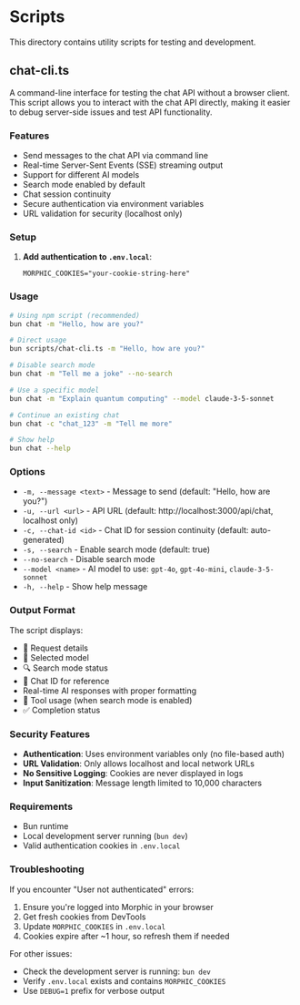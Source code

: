 # Scripts

This directory contains utility scripts for testing and development.

## chat-cli.ts

A command-line interface for testing the chat API without a browser client. This script allows you to interact with the chat API directly, making it easier to debug server-side issues and test API functionality.

### Features

- Send messages to the chat API via command line
- Real-time Server-Sent Events (SSE) streaming output
- Support for different AI models
- Search mode enabled by default
- Chat session continuity
- Secure authentication via environment variables
- URL validation for security (localhost only)

### Setup

1. **Add authentication to `.env.local`**:
   ```env
   MORPHIC_COOKIES="your-cookie-string-here"
   ```

### Usage

```bash
# Using npm script (recommended)
bun chat -m "Hello, how are you?"

# Direct usage
bun scripts/chat-cli.ts -m "Hello, how are you?"

# Disable search mode
bun chat -m "Tell me a joke" --no-search

# Use a specific model
bun chat -m "Explain quantum computing" --model claude-3-5-sonnet

# Continue an existing chat
bun chat -c "chat_123" -m "Tell me more"

# Show help
bun chat --help
```

### Options

- `-m, --message <text>` - Message to send (default: "Hello, how are you?")
- `-u, --url <url>` - API URL (default: http://localhost:3000/api/chat, localhost only)
- `-c, --chat-id <id>` - Chat ID for session continuity (default: auto-generated)
- `-s, --search` - Enable search mode (default: true)
- `--no-search` - Disable search mode
- `--model <name>` - AI model to use: `gpt-4o`, `gpt-4o-mini`, `claude-3-5-sonnet`
- `-h, --help` - Show help message

### Output Format

The script displays:

- 🚀 Request details
- 🤖 Selected model
- 🔍 Search mode status
- 💬 Chat ID for reference
- Real-time AI responses with proper formatting
- 🔧 Tool usage (when search mode is enabled)
- ✅ Completion status

### Security Features

- **Authentication**: Uses environment variables only (no file-based auth)
- **URL Validation**: Only allows localhost and local network URLs
- **No Sensitive Logging**: Cookies are never displayed in logs
- **Input Sanitization**: Message length limited to 10,000 characters

### Requirements

- Bun runtime
- Local development server running (`bun dev`)
- Valid authentication cookies in `.env.local`

### Troubleshooting

If you encounter "User not authenticated" errors:

1. Ensure you're logged into Morphic in your browser
2. Get fresh cookies from DevTools
3. Update `MORPHIC_COOKIES` in `.env.local`
4. Cookies expire after ~1 hour, so refresh them if needed

For other issues:

- Check the development server is running: `bun dev`
- Verify `.env.local` exists and contains `MORPHIC_COOKIES`
- Use `DEBUG=1` prefix for verbose output
